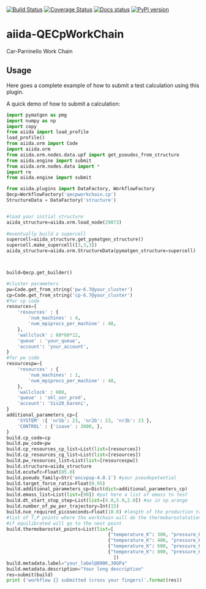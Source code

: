 [![Build Status](https://github.com/rikigigi/aiida-QECpWorkChain/workflows/ci/badge.svg?branch=master)](https://travis-ci.org/rikigigi/aiida-QECpWorkChain/actions)
[![Coverage Status](https://coveralls.io/repos/github/rikigigi/aiida-QECpWorkChain/badge.svg?branch=master)](https://coveralls.io/github/rikigigi/aiida-QECpWorkChain?branch=master)
[![Docs status](https://readthedocs.org/projects/aiida-QECpWorkChain/badge)](http://aiida-QECpWorkChain.readthedocs.io/)
[![PyPI version](https://badge.fury.io/py/aiida-QECpWorkChain.svg)](https://badge.fury.io/py/aiida-QECpWorkChain)

# aiida-QECpWorkChain

Car-Parrinello Work Chain

## Usage

Here goes a complete example of how to submit a test calculation using this plugin.

A quick demo of how to submit a calculation:
```python
import pymatgen as pmg
import numpy as np
import copy
from aiida import load_profile
load_profile()
from aiida.orm import Code
import aiida.orm
from aiida.orm.nodes.data.upf import get_pseudos_from_structure
from aiida.engine import submit
from aiida.orm.nodes.data import *
import re
from aiida.engine import submit

from aiida.plugins import DataFactory, WorkflowFactory
Qecp=WorkflowFactory('qecpworkchain.cp')
StructureData = DataFactory('structure')


#load your initial structure
aiida_structure=aiida.orm.load_node(29073)
 
#eventually build a supercell
supercell=aiida_structure.get_pymatgen_structure()
supercell.make_supercell([3,3,3])
aiida_structure=aiida.orm.StructureData(pymatgen_structure=supercell)



build=Qecp.get_builder()

#cluster parameters
pw=Code.get_from_string('pw-6.7@your_cluster')
cp=Code.get_from_string('cp-6.7@your_cluster')
#for cp code
resources={
    'resources' : {
        'num_machines' : 4,
        'num_mpiprocs_per_machine' : 48,
    },
    'wallclock' : 60*60*12,
    'queue' : 'your_queue',
    'account': 'your_account',
}
#for pw code
resourcespw={
    'resources' : {
        'num_machines' : 1,
        'num_mpiprocs_per_machine' : 48,
    },
    'wallclock' : 600,
    'queue' : 'skl_usr_prod',
    'account': 'Sis20_baroni',
}
additional_parameters_cp={
    'SYSTEM' :{ 'nr1b': 23, 'nr2b': 23, 'nr3b': 23 },
    'CONTROL' : {'isave' : 3000, },
}
build.cp_code=cp
build.pw_code=pw
build.cp_resources_cp_list=List(list=[resources])
build.cp_resources_cg_list=List(list=[resources])
build.pw_resources_list=List(list=[resourcespw])
build.structure=aiida_structure
build.ecutwfc=Float(85.0)
build.pseudo_family=Str('oncvpsp-4.0.1') #your pseudopotential
build.target_force_ratio=Float(0.95)
build.additional_parameters_cp=Dict(dict=additional_parameters_cp)
build.emass_list=List(list=[90]) #put here a list of emass to test
build.dt_start_stop_step=List(list=[4.0,5.9,2.0]) #as in np.arange
build.number_of_pw_per_trajectory=Int(15)
build.nve_required_picoseconds=Float(10.0) #length of the production trajectory
#list of T,P points where the workchain will do the thermobarostatation, then will check the equilibration with a nve simulation
#if equilibrated will go to the next point
build.thermobarostat_points=List(list=[
                                     {"temperature_K": 300, "pressure_KBar": 100 , "equilibration_time_ps": 5.0, "thermostat_time_ps": 5.0},
                                     {"temperature_K": 400, "pressure_KBar": 150 , "equilibration_time_ps": 5.0, "thermostat_time_ps": 5.0},
                                     {"temperature_K": 600, "pressure_KBar": 300 , "equilibration_time_ps": 5.0, "thermostat_time_ps": 5.0},
                                     {"temperature_K": 800, "pressure_KBar": 300 , "equilibration_time_ps": 5.0, "thermostat_time_ps": 5.0}
                                       ])
build.metadata.label="your_label@800K,30GPa"
build.metadata.description="Your long description"
res=submit(build)
print ('workflow {} submitted (cross your fingers)'.format(res))
```
